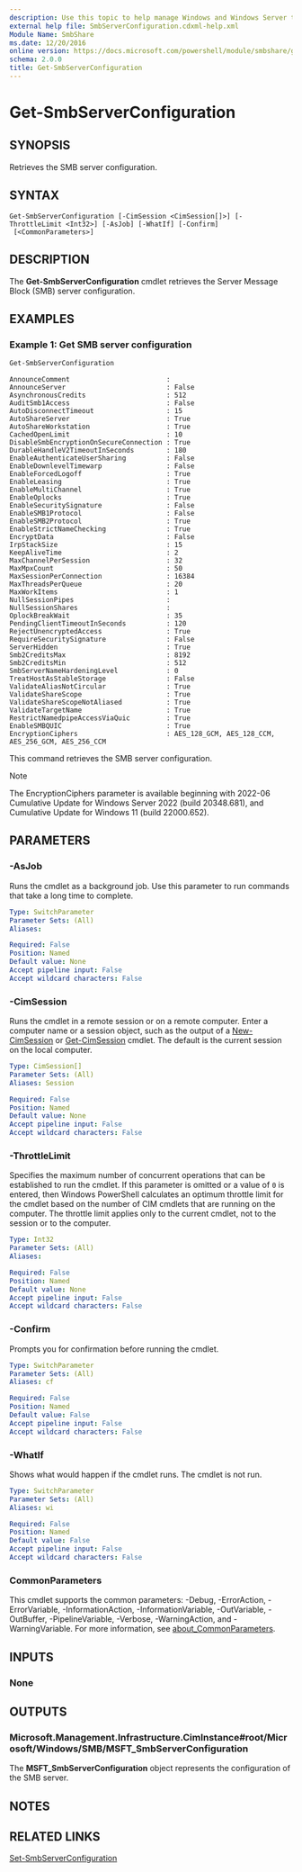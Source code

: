 ```yaml
---
description: Use this topic to help manage Windows and Windows Server technologies with Windows PowerShell.
external help file: SmbServerConfiguration.cdxml-help.xml
Module Name: SmbShare
ms.date: 12/20/2016
online version: https://docs.microsoft.com/powershell/module/smbshare/get-smbserverconfiguration?view=windowsserver2022-ps&wt.mc_id=ps-gethelp
schema: 2.0.0
title: Get-SmbServerConfiguration
---
```


# Get-SmbServerConfiguration

## SYNOPSIS
Retrieves the SMB server configuration.

## SYNTAX

```
Get-SmbServerConfiguration [-CimSession <CimSession[]>] [-ThrottleLimit <Int32>] [-AsJob] [-WhatIf] [-Confirm]
 [<CommonParameters>]
```

## DESCRIPTION
The **Get-SmbServerConfiguration** cmdlet retrieves the Server Message Block (SMB) server configuration.

## EXAMPLES

### Example 1: Get SMB server configuration
```PowerShell
Get-SmbServerConfiguration
```
```Output
AnnounceComment                        :
AnnounceServer                         : False
AsynchronousCredits                    : 512
AuditSmb1Access                        : False
AutoDisconnectTimeout                  : 15
AutoShareServer                        : True
AutoShareWorkstation                   : True
CachedOpenLimit                        : 10
DisableSmbEncryptionOnSecureConnection : True
DurableHandleV2TimeoutInSeconds        : 180
EnableAuthenticateUserSharing          : False
EnableDownlevelTimewarp                : False
EnableForcedLogoff                     : True
EnableLeasing                          : True
EnableMultiChannel                     : True
EnableOplocks                          : True
EnableSecuritySignature                : False
EnableSMB1Protocol                     : False
EnableSMB2Protocol                     : True
EnableStrictNameChecking               : True
EncryptData                            : False
IrpStackSize                           : 15
KeepAliveTime                          : 2
MaxChannelPerSession                   : 32
MaxMpxCount                            : 50
MaxSessionPerConnection                : 16384
MaxThreadsPerQueue                     : 20
MaxWorkItems                           : 1
NullSessionPipes                       :
NullSessionShares                      :
OplockBreakWait                        : 35
PendingClientTimeoutInSeconds          : 120
RejectUnencryptedAccess                : True
RequireSecuritySignature               : False
ServerHidden                           : True
Smb2CreditsMax                         : 8192
Smb2CreditsMin                         : 512
SmbServerNameHardeningLevel            : 0
TreatHostAsStableStorage               : False
ValidateAliasNotCircular               : True
ValidateShareScope                     : True
ValidateShareScopeNotAliased           : True
ValidateTargetName                     : True
RestrictNamedpipeAccessViaQuic         : True
EnableSMBQUIC                          : True
EncryptionCiphers                      : AES_128_GCM, AES_128_CCM, AES_256_GCM, AES_256_CCM
```

This command retrieves the SMB server configuration.

> [!NOTE]
> The EncryptionCiphers parameter is available beginning with 2022-06 Cumulative Update for Windows Server 2022 (build 20348.681), and Cumulative Update for Windows 11 (build 22000.652).

## PARAMETERS

### -AsJob
Runs the cmdlet as a background job. Use this parameter to run commands that take a long time to complete.

```yaml
Type: SwitchParameter
Parameter Sets: (All)
Aliases: 

Required: False
Position: Named
Default value: None
Accept pipeline input: False
Accept wildcard characters: False
```

### -CimSession
Runs the cmdlet in a remote session or on a remote computer.
Enter a computer name or a session object, such as the output of a [New-CimSession](https://go.microsoft.com/fwlink/p/?LinkId=227967) or [Get-CimSession](https://go.microsoft.com/fwlink/p/?LinkId=227966) cmdlet.
The default is the current session on the local computer.

```yaml
Type: CimSession[]
Parameter Sets: (All)
Aliases: Session

Required: False
Position: Named
Default value: None
Accept pipeline input: False
Accept wildcard characters: False
```

### -ThrottleLimit
Specifies the maximum number of concurrent operations that can be established to run the cmdlet.
If this parameter is omitted or a value of `0` is entered, then Windows PowerShell calculates an optimum throttle limit for the cmdlet based on the number of CIM cmdlets that are running on the computer.
The throttle limit applies only to the current cmdlet, not to the session or to the computer.

```yaml
Type: Int32
Parameter Sets: (All)
Aliases: 

Required: False
Position: Named
Default value: None
Accept pipeline input: False
Accept wildcard characters: False
```

### -Confirm
Prompts you for confirmation before running the cmdlet.

```yaml
Type: SwitchParameter
Parameter Sets: (All)
Aliases: cf

Required: False
Position: Named
Default value: False
Accept pipeline input: False
Accept wildcard characters: False
```

### -WhatIf
Shows what would happen if the cmdlet runs.
The cmdlet is not run.

```yaml
Type: SwitchParameter
Parameter Sets: (All)
Aliases: wi

Required: False
Position: Named
Default value: False
Accept pipeline input: False
Accept wildcard characters: False
```

### CommonParameters
This cmdlet supports the common parameters: -Debug, -ErrorAction, -ErrorVariable, -InformationAction, -InformationVariable, -OutVariable, -OutBuffer, -PipelineVariable, -Verbose, -WarningAction, and -WarningVariable. For more information, see [about_CommonParameters](https://go.microsoft.com/fwlink/?LinkID=113216).

## INPUTS

### None

## OUTPUTS

### Microsoft.Management.Infrastructure.CimInstance#root/Microsoft/Windows/SMB/MSFT_SmbServerConfiguration
The **MSFT_SmbServerConfiguration** object represents the configuration of the SMB server.

## NOTES

## RELATED LINKS

[Set-SmbServerConfiguration](./Set-SmbServerConfiguration.md)
